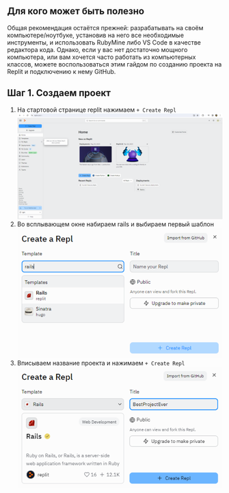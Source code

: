 ## Для кого может быть полезно

Общая рекомендация остаётся прежней: разрабатывать на своём компьютере/ноутбуке, установив на него все необходимые инструменты, и использовать RubyMine либо VS Code в качестве редактора кода. Однако, если у вас нет достаточно мощного компьютера, или вам хочется часто работать из компьютерных классов, можете воспользоваться этим гайдом по созданию проекта на Replit и подключению к нему GitHub.

## Шаг 1. Создаем проект

1. На стартовой странице replit нажимаем `+ Create Repl`
   ![Pasted image 20231110154502.png](../Images/replit/1.png)
2. Во всплывающем окне набираем rails и выбираем первый шаблон
   ![Pasted image 20231110154618.png](../Images/replit/2.png)
3. Вписываем название проекта и нажимаем `+ Create Repl`
   ![Pasted image 20231110154735.png](../Images/replit/3.png)
